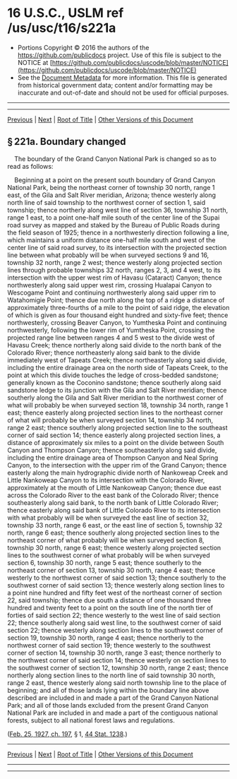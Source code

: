 ---
---

# 16 U.S.C., USLM ref /us/usc/t16/s221a

* Portions Copyright © 2016 the authors of the https://github.com/publicdocs project.
  Use of this file is subject to the NOTICE at [https://github.com/publicdocs/uscode/blob/master/NOTICE](https://github.com/publicdocs/uscode/blob/master/NOTICE)
* See the [Document Metadata](././../../../../..//README.md) for more information.
  This file is generated from historical government data; content and/or formatting may be inaccurate and out-of-date and should not be used for official purposes.

----------
----------

[Previous](./../../../../..//us/usc/t16/ch1/schXXIV/m__us_usc_t16_s221.md) | [Next](./../../../../..//us/usc/t16/ch1/schXXIV/m__us_usc_t16_s221b.md) | [Root of Title](./../../../../../) | [Other Versions of this Document](https://publicdocs.github.io/go/links?ns=uslm&ref=%2Fus%2Fusc%2Ft16%2Fs221a)

## § 221a. Boundary changed

    The boundary of the Grand Canyon National Park is changed so as to read as follows:

    Beginning at a point on the present south boundary of Grand Canyon National Park, being the northeast corner of township 30 north, range 1 east, of the Gila and Salt River meridian, Arizona; thence westerly along north line of said township to the northwest corner of section 1, said township; thence northerly along west line of section 36, township 31 north, range 1 east, to a point one-half mile south of the center line of the Supai road survey as mapped and staked by the Bureau of Public Roads during the field season of 1925; thence in a northwesterly direction following a line, which maintains a uniform distance one-half mile south and west of the center line of said road survey, to its intersection with the projected section line between what probably will be when surveyed sections 9 and 16, township 32 north, range 2 west; thence westerly along projected section lines through probable townships 32 north, ranges 2, 3, and 4 west, to its intersection with the upper west rim of Havasu (Cataract) Canyon; thence northwesterly along said upper west rim, crossing Hualapai Canyon to Wescogame Point and continuing northwesterly along said upper rim to Watahomigie Point; thence due north along the top of a ridge a distance of approximately three-fourths of a mile to the point of said ridge, the elevation of which is given as four thousand eight hundred and sixty-five feet; thence northwesterly, crossing Beaver Canyon, to Yumtheska Point and continuing northwesterly, following the lower rim of Yumtheska Point, crossing the projected range line between ranges 4 and 5 west to the divide west of Havasu Creek; thence northerly along said divide to the north bank of the Colorado River; thence northeasterly along said bank to the divide immediately west of Tapeats Creek; thence northeasterly along said divide, including the entire drainage area on the north side of Tapeats Creek, to the point at which this divide touches the ledge of cross-bedded sandstone; generally known as the Coconino sandstone; thence southerly along said sandstone ledge to its junction with the Gila and Salt River meridian; thence southerly along the Gila and Salt River meridian to the northwest corner of what will probably be when surveyed section 18, township 34 north, range 1 east; thence easterly along projected section lines to the northeast corner of what will probably be when surveyed section 14, township 34 north, range 2 east; thence southerly along projected section line to the southeast corner of said section 14; thence easterly along projected section lines, a distance of approximately six miles to a point on the divide between South Canyon and Thompson Canyon; thence southeasterly along said divide, including the entire drainage area of Thompson Canyon and Neal Spring Canyon, to the intersection with the upper rim of the Grand Canyon; thence easterly along the main hydrographic divide north of Nankoweap Creek and Little Nankoweap Canyon to its intersection with the Colorado River, approximately at the mouth of Little Nankoweap Canyon; thence due east across the Colorado River to the east bank of the Colorado River; thence southeasterly along said bank, to the north bank of Little Colorado River; thence easterly along said bank of Little Colorado River to its intersection with what probably will be when surveyed the east line of section 32, township 33 north, range 6 east, or the east line of section 5, township 32 north, range 6 east; thence southerly along projected section lines to the northeast corner of what probably will be when surveyed section 8, township 30 north, range 6 east; thence westerly along projected section lines to the southwest corner of what probably will be when surveyed section 6, township 30 north, range 5 east; thence southerly to the northeast corner of section 13, township 30 north, range 4 east; thence westerly to the northwest corner of said section 13; thence southerly to the southwest corner of said section 13; thence westerly along section lines to a point nine hundred and fifty feet west of the northeast corner of section 22, said township; thence due south a distance of one thousand three hundred and twenty feet to a point on the south line of the north tier of forties of said section 22; thence westerly to the west line of said section 22; thence southerly along said west line, to the southwest corner of said section 22; thence westerly along section lines to the southwest corner of section 19, township 30 north, range 4 east; thence northerly to the northwest corner of said section 19; thence westerly to the southwest corner of section 14, township 30 north, range 3 east; thence northerly to the northwest corner of said section 14; thence westerly on section lines to the southwest corner of section 12, township 30 north, range 2 east; thence northerly along section lines to the north line of said township 30 north, range 2 east, thence westerly along said north township line to the place of beginning; and all of those lands lying within the boundary line above described are included in and made a part of the Grand Canyon National Park; and all of those lands excluded from the present Grand Canyon National Park are included in and made a part of the contiguous national forests, subject to all national forest laws and regulations.

([Feb. 25, 1927, ch. 197][/us/act/1927-02-25/ch197], § 1, [44 Stat. 1238][/us/stat/44/1238].)

----------

[Previous](./../../../../..//us/usc/t16/ch1/schXXIV/m__us_usc_t16_s221.md) | [Next](./../../../../..//us/usc/t16/ch1/schXXIV/m__us_usc_t16_s221b.md) | [Root of Title](./../../../../../) | [Other Versions of this Document](https://publicdocs.github.io/go/links?ns=uslm&ref=%2Fus%2Fusc%2Ft16%2Fs221a)

----------
----------

[/us/act/1927-02-25/ch197]: https://publicdocs.github.io/go/links?ns=uslm&ref=%2Fus%2Fact%2F1927-02-25%2Fch197
[/us/stat/44/1238]: https://publicdocs.github.io/go/links?ns=uslm&ref=%2Fus%2Fstat%2F44%2F1238


